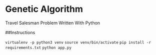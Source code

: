 # Genetic Algorithm
Travel Salesman Problem Written With Python

##Instructions

`virtualenv -p python3 venv`
`source venv/bin/activate`
`pip install -r requirements.txt`
`python app.py`